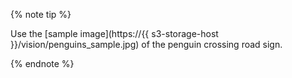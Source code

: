 {% note tip %}

Use the [sample image](https://{{ s3-storage-host }}/vision/penguins_sample.jpg) of the penguin crossing road sign.

{% endnote %}